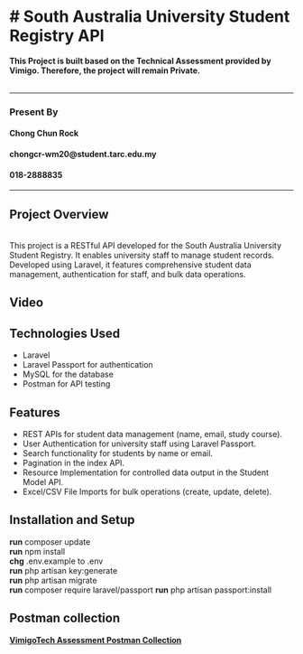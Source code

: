 <p><h1># South Australia University Student Registry API</h1></p>
<p><b>This Project is built based on the Technical Assessment provided by Vimigo. Therefore, the project will remain Private.</b>
<br><br>
    <hr>
<h3>Present By</h3>
    <h4>Chong Chun Rock <h4>
    <h4>chongcr-wm20@student.tarc.edu.my</h4>
    <h4>018-2888835</h4>
    
</p>
<hr>
    

<p><h2> Project Overview</h2><br>
This project is a RESTful API developed for the South Australia University Student Registry. It enables university staff to manage student records. Developed using Laravel, it features comprehensive student data management, authentication for staff, and bulk data operations.</p>

<p><h2>Video</h2>

<p><h2>Technologies Used</h2>
<ul>
<li>Laravel</li>
<li>Laravel Passport for authentication</li>
<li>MySQL for the database</li>
<li>Postman for API testing</li>
</ul></p>

<p><h2>Features</h2></p>
<ul>
<li>REST APIs for student data management (name, email, study course).</li>
<li>User Authentication for university staff using Laravel Passport.</li>
<li>Search functionality for students by name or email.</li>
<li>Pagination in the index API.</li>
<li>Resource Implementation for controlled data output in the Student Model API.</li>
<li>Excel/CSV File Imports for bulk operations (create, update, delete).</li>
</ul></p>


<p><h2>Installation and Setup</h2>
    
<b>run</b> composer update<br>
<b>run</b> npm install<br>
<b>chg</b> .env.example to .env<br>
<b>run</b> php artisan key:generate<br>
<b>run</b> php artisan migrate<br>
<b>run</b> composer require laravel/passport
<b>run</b> php artisan passport:install


<p><h2>Postman collection</h2>

<b><a href="https://github.com/ChongCR/VimigoTechAssessment-25-11-2023/blob/master/Vimigo%20Assessment.postman_collection.json" target="_blank">VimigoTech Assessment Postman Collection</a><br>



